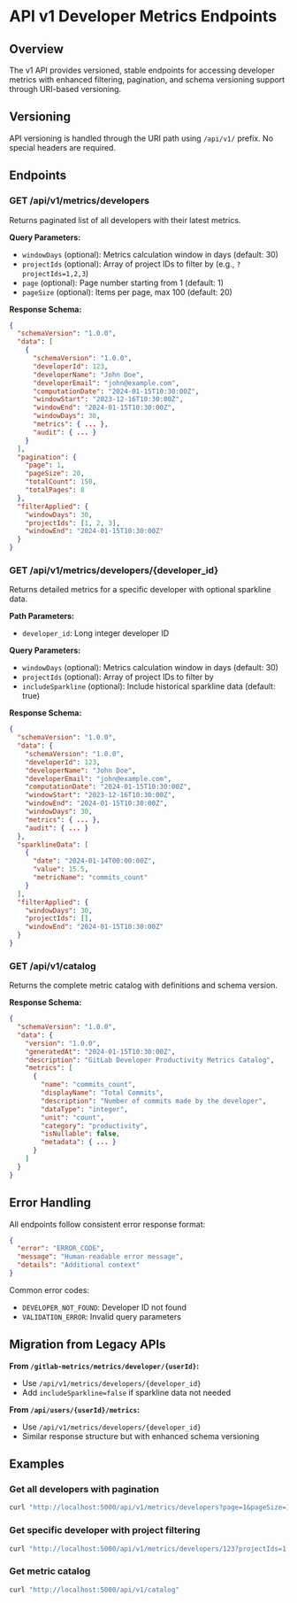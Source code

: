 # API v1 Developer Metrics Endpoints

## Overview

The v1 API provides versioned, stable endpoints for accessing developer metrics with enhanced filtering, pagination, and schema versioning support through URI-based versioning.

## Versioning

API versioning is handled through the URI path using `/api/v1/` prefix. No special headers are required.

## Endpoints

### GET /api/v1/metrics/developers

Returns paginated list of all developers with their latest metrics.

**Query Parameters:**
- `windowDays` (optional): Metrics calculation window in days (default: 30)
- `projectIds` (optional): Array of project IDs to filter by (e.g., `?projectIds=1,2,3`)
- `page` (optional): Page number starting from 1 (default: 1)
- `pageSize` (optional): Items per page, max 100 (default: 20)

**Response Schema:**
```json
{
  "schemaVersion": "1.0.0",
  "data": [
    {
      "schemaVersion": "1.0.0",
      "developerId": 123,
      "developerName": "John Doe",
      "developerEmail": "john@example.com",
      "computationDate": "2024-01-15T10:30:00Z",
      "windowStart": "2023-12-16T10:30:00Z",
      "windowEnd": "2024-01-15T10:30:00Z",
      "windowDays": 30,
      "metrics": { ... },
      "audit": { ... }
    }
  ],
  "pagination": {
    "page": 1,
    "pageSize": 20,
    "totalCount": 150,
    "totalPages": 8
  },
  "filterApplied": {
    "windowDays": 30,
    "projectIds": [1, 2, 3],
    "windowEnd": "2024-01-15T10:30:00Z"
  }
}
```

### GET /api/v1/metrics/developers/{developer_id}

Returns detailed metrics for a specific developer with optional sparkline data.

**Path Parameters:**
- `developer_id`: Long integer developer ID

**Query Parameters:**
- `windowDays` (optional): Metrics calculation window in days (default: 30)
- `projectIds` (optional): Array of project IDs to filter by
- `includeSparkline` (optional): Include historical sparkline data (default: true)

**Response Schema:**
```json
{
  "schemaVersion": "1.0.0",
  "data": {
    "schemaVersion": "1.0.0",
    "developerId": 123,
    "developerName": "John Doe",
    "developerEmail": "john@example.com",
    "computationDate": "2024-01-15T10:30:00Z",
    "windowStart": "2023-12-16T10:30:00Z",
    "windowEnd": "2024-01-15T10:30:00Z",
    "windowDays": 30,
    "metrics": { ... },
    "audit": { ... }
  },
  "sparklineData": [
    {
      "date": "2024-01-14T00:00:00Z",
      "value": 15.5,
      "metricName": "commits_count"
    }
  ],
  "filterApplied": {
    "windowDays": 30,
    "projectIds": [],
    "windowEnd": "2024-01-15T10:30:00Z"
  }
}
```

### GET /api/v1/catalog

Returns the complete metric catalog with definitions and schema version.

**Response Schema:**
```json
{
  "schemaVersion": "1.0.0",
  "data": {
    "version": "1.0.0",
    "generatedAt": "2024-01-15T10:30:00Z",
    "description": "GitLab Developer Productivity Metrics Catalog",
    "metrics": [
      {
        "name": "commits_count",
        "displayName": "Total Commits",
        "description": "Number of commits made by the developer",
        "dataType": "integer",
        "unit": "count",
        "category": "productivity",
        "isNullable": false,
        "metadata": { ... }
      }
    ]
  }
}
```

## Error Handling

All endpoints follow consistent error response format:

```json
{
  "error": "ERROR_CODE",
  "message": "Human-readable error message",
  "details": "Additional context"
}
```

Common error codes:
- `DEVELOPER_NOT_FOUND`: Developer ID not found
- `VALIDATION_ERROR`: Invalid query parameters

## Migration from Legacy APIs

**From `/gitlab-metrics/metrics/developer/{userId}`:**
- Use `/api/v1/metrics/developers/{developer_id}` 
- Add `includeSparkline=false` if sparkline data not needed

**From `/api/users/{userId}/metrics`:**
- Use `/api/v1/metrics/developers/{developer_id}`
- Similar response structure but with enhanced schema versioning

## Examples

### Get all developers with pagination
```bash
curl "http://localhost:5000/api/v1/metrics/developers?page=1&pageSize=10"
```

### Get specific developer with project filtering
```bash
curl "http://localhost:5000/api/v1/metrics/developers/123?projectIds=1,2,3&windowDays=60"
```

### Get metric catalog
```bash
curl "http://localhost:5000/api/v1/catalog"
```